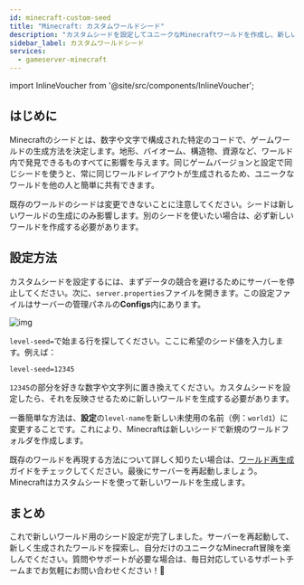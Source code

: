 ```yaml
---
id: minecraft-custom-seed
title: "Minecraft: カスタムワールドシード"
description: "カスタムシードを設定してユニークなMinecraftワールドを作成し、新しい冒険とワールド生成を楽しもう → 今すぐ詳しく学ぶ"
sidebar_label: カスタムワールドシード
services:
  - gameserver-minecraft
---
```


import InlineVoucher from '@site/src/components/InlineVoucher';

## はじめに

Minecraftのシードとは、数字や文字で構成された特定のコードで、ゲームワールドの生成方法を決定します。地形、バイオーム、構造物、資源など、ワールド内で発見できるものすべてに影響を与えます。同じゲームバージョンと設定で同じシードを使うと、常に同じワールドレイアウトが生成されるため、ユニークなワールドを他の人と簡単に共有できます。

既存のワールドのシードは変更できないことに注意してください。シードは新しいワールドの生成にのみ影響します。別のシードを使いたい場合は、必ず新しいワールドを作成する必要があります。

<InlineVoucher />

## 設定方法

カスタムシードを設定するには、まずデータの競合を避けるためにサーバーを停止してください。次に、`server.properties`ファイルを開きます。この設定ファイルはサーバーの管理パネルの**Configs**内にあります。

![img](https://screensaver01.zap-hosting.com/index.php/s/XBKN9r3CAweP9RG/download)

`level-seed=`で始まる行を探してください。ここに希望のシード値を入力します。例えば：

```
level-seed=12345
```

`12345`の部分を好きな数字や文字列に置き換えてください。カスタムシードを設定したら、それを反映させるために新しいワールドを生成する必要があります。

一番簡単な方法は、**設定**の`level-name`を新しい未使用の名前（例：`world1`）に変更することです。これにより、Minecraftは新しいシードで新規のワールドフォルダを作成します。

既存のワールドを再現する方法について詳しく知りたい場合は、[ワールド再生成](minecraft-worlds.md)ガイドをチェックしてください。最後にサーバーを再起動しましょう。Minecraftはカスタムシードを使って新しいワールドを生成します。

## まとめ

これで新しいワールド用のシード設定が完了しました。サーバーを再起動して、新しく生成されたワールドを探索し、自分だけのユニークなMinecraft冒険を楽しんでください。質問やサポートが必要な場合は、毎日対応しているサポートチームまでお気軽にお問い合わせください！🙂

<InlineVoucher />